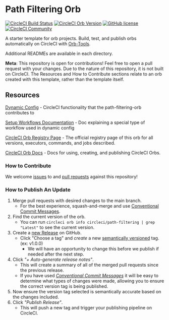 # Path Filtering Orb
[![CircleCI Build Status](https://circleci.com/gh/CircleCI-Public/path-filtering-orb.svg?style=shield "CircleCI Build Status")](https://circleci.com/gh/CircleCI-Public/path-filtering-orb) [![CircleCI Orb Version](https://badges.circleci.com/orbs/circleci/path-filtering.svg)](https://circleci.com/developer/orbs/orb/circleci/path-filtering) [![GitHub license](https://img.shields.io/badge/license-MIT-blue.svg)](https://raw.githubusercontent.com/circleci-public/path-filtering-orb/master/LICENSE) [![CircleCI Community](https://img.shields.io/badge/community-CircleCI%20Discuss-343434.svg)](https://discuss.circleci.com/c/ecosystem/orbs)

A starter template for orb projects. Build, test, and publish orbs automatically on CircleCI with [Orb-Tools](https://circleci.com/orbs/registry/orb/circleci/orb-tools).

Additional READMEs are available in each directory.

**Meta**: This repository is open for contributions! Feel free to open a pull request with your changes. Due to the nature of this repository, it is not built on CircleCI. The Resources and How to Contribute sections relate to an orb created with this template, rather than the template itself.

## Resources

[Dynamic Config](https://circleci.com/docs/2.0/dynamic-config) - CircleCI functionality that the path-filtering-orb contributes to

[Setup Workflows Documentation](https://github.com/CircleCI-Public/api-preview-docs/blob/master/docs/setup-workflows.md#concepts) - Doc explaining a special type of workflow used in dynamic config

[CircleCI Orb Registry Page](https://circleci.com/developer/orbs/orb/circleci/path-filtering) - The official registry page of this orb for all versions, executors, commands, and jobs described.

[CircleCI Orb Docs](https://circleci.com/docs/2.0/orb-intro/#section=configuration) - Docs for using, creating, and publishing CircleCI Orbs.

### How to Contribute

We welcome [issues](https://github.com/CircleCI-Public/path-filtering-orb/issues) to and [pull requests](https://github.com/CircleCI-Public/path-filtering-orb/pulls) against this repository!

### How to Publish An Update
1. Merge pull requests with desired changes to the main branch.
    - For the best experience, squash-and-merge and use [Conventional Commit Messages](https://conventionalcommits.org/).
2. Find the current version of the orb.
    - You can run `circleci orb info circleci/path-filtering | grep "Latest"` to see the current version.
3. Create a [new Release](https://github.com/CircleCI-Public/path-filtering-orb/releases/new) on GitHub.
    - Click "Choose a tag" and _create_ a new [semantically versioned](http://semver.org/) tag. (ex: v1.0.0)
      - We will have an opportunity to change this before we publish if needed after the next step.
4.  Click _"+ Auto-generate release notes"_.
    - This will create a summary of all of the merged pull requests since the previous release.
    - If you have used _[Conventional Commit Messages](https://conventionalcommits.org/)_ it will be easy to determine what types of changes were made, allowing you to ensure the correct version tag is being published.
5. Now ensure the version tag selected is semantically accurate based on the changes included.
6. Click _"Publish Release"_.
    - This will push a new tag and trigger your publishing pipeline on CircleCI.
